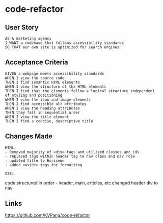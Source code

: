 # code-refactor

## User Story

```
AS A marketing agency
I WANT a codebase that follows accessibility standards
SO THAT our own site is optimized for search engines
```

## Acceptance Criteria

```
GIVEN a webpage meets accessibility standards
WHEN I view the source code
THEN I find semantic HTML elements
WHEN I view the structure of the HTML elements
THEN I find that the elements follow a logical structure independent of styling and positioning
WHEN I view the icon and image elements
THEN I find accessible alt attributes
WHEN I view the heading attributes
THEN they fall in sequential order
WHEN I view the title element
THEN I find a concise, descriptive title
```

## Changes Made
```
HTML:
- Removed majority of <div> tags and utilized classes and ids
- replaced tags within header tag to nav class and nav role
- updated title to Horiseon
- added <aside> tags for formatting 

CSS:
```
code structured in order - header, main, articles, etc
changed header div to nav

## Links
https://github.com/KVPang/code-refactor